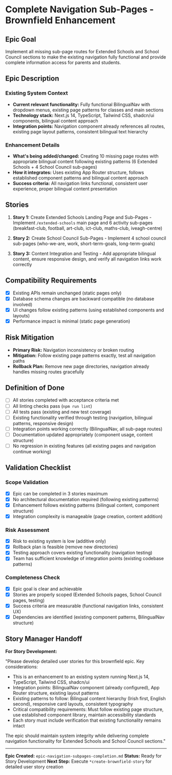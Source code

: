 # Complete Navigation Sub-Pages - Brownfield Enhancement

## Epic Goal

Implement all missing sub-page routes for Extended Schools and School Council sections to make the existing navigation fully functional and provide complete information access for parents and students.

## Epic Description

### Existing System Context

- **Current relevant functionality:** Fully functional BilingualNav with dropdown menus, existing page patterns for classes and main sections
- **Technology stack:** Next.js 14, TypeScript, Tailwind CSS, shadcn/ui components, bilingual content approach
- **Integration points:** Navigation component already references all routes, existing page layout patterns, consistent bilingual text hierarchy

### Enhancement Details

- **What's being added/changed:** Creating 10 missing page routes with appropriate bilingual content following existing patterns (6 Extended Schools + 4 School Council sub-pages)
- **How it integrates:** Uses existing App Router structure, follows established component patterns and bilingual content approach
- **Success criteria:** All navigation links functional, consistent user experience, proper bilingual content presentation

## Stories

1. **Story 1:** Create Extended Schools Landing Page and Sub-Pages - Implement `/extended-schools` main page and 6 activity sub-pages (breakfast-club, football, art-club, ict-club, maths-club, iveagh-centre)

2. **Story 2:** Create School Council Sub-Pages - Implement 4 school council sub-pages (who-we-are, work, short-term-goals, long-term-goals)

3. **Story 3:** Content Integration and Testing - Add appropriate bilingual content, ensure responsive design, and verify all navigation links work correctly

## Compatibility Requirements

- [x] Existing APIs remain unchanged (static pages only)
- [x] Database schema changes are backward compatible (no database involved)
- [x] UI changes follow existing patterns (using established components and layouts)
- [x] Performance impact is minimal (static page generation)

## Risk Mitigation

- **Primary Risk:** Navigation inconsistency or broken routing
- **Mitigation:** Follow existing page patterns exactly, test all navigation paths
- **Rollback Plan:** Remove new page directories, navigation already handles missing routes gracefully

## Definition of Done

- [ ] All stories completed with acceptance criteria met
- [ ] All linting checks pass (`npm run lint`)
- [ ] All tests pass (existing and new test coverage)
- [ ] Existing functionality verified through testing (navigation, bilingual patterns, responsive design)
- [ ] Integration points working correctly (BilingualNav, all sub-page routes)
- [ ] Documentation updated appropriately (component usage, content structure)
- [ ] No regression in existing features (all existing pages and navigation continue working)

## Validation Checklist

### Scope Validation
- [x] Epic can be completed in 3 stories maximum
- [x] No architectural documentation required (following existing patterns)
- [x] Enhancement follows existing patterns (bilingual content, component structure)
- [x] Integration complexity is manageable (page creation, content addition)

### Risk Assessment
- [x] Risk to existing system is low (additive only)
- [x] Rollback plan is feasible (remove new directories)
- [x] Testing approach covers existing functionality (navigation testing)
- [x] Team has sufficient knowledge of integration points (existing codebase patterns)

### Completeness Check
- [x] Epic goal is clear and achievable
- [x] Stories are properly scoped (Extended Schools pages, School Council pages, testing)
- [x] Success criteria are measurable (functional navigation links, consistent UX)
- [x] Dependencies are identified (existing component patterns, BilingualNav structure)

## Story Manager Handoff

**For Story Development:**

"Please develop detailed user stories for this brownfield epic. Key considerations:

- This is an enhancement to an existing system running Next.js 14, TypeScript, Tailwind CSS, shadcn/ui
- Integration points: BilingualNav component (already configured), App Router structure, existing layout patterns
- Existing patterns to follow: Bilingual content hierarchy (Irish first, English second), responsive card layouts, consistent typography
- Critical compatibility requirements: Must follow existing page structure, use established component library, maintain accessibility standards
- Each story must include verification that existing functionality remains intact

The epic should maintain system integrity while delivering complete navigation functionality for Extended Schools and School Council sections."

---

**Epic Created:** `epic-navigation-subpages-completion.md`
**Status:** Ready for Story Development
**Next Step:** Execute `*create-brownfield-story` for detailed user story creation